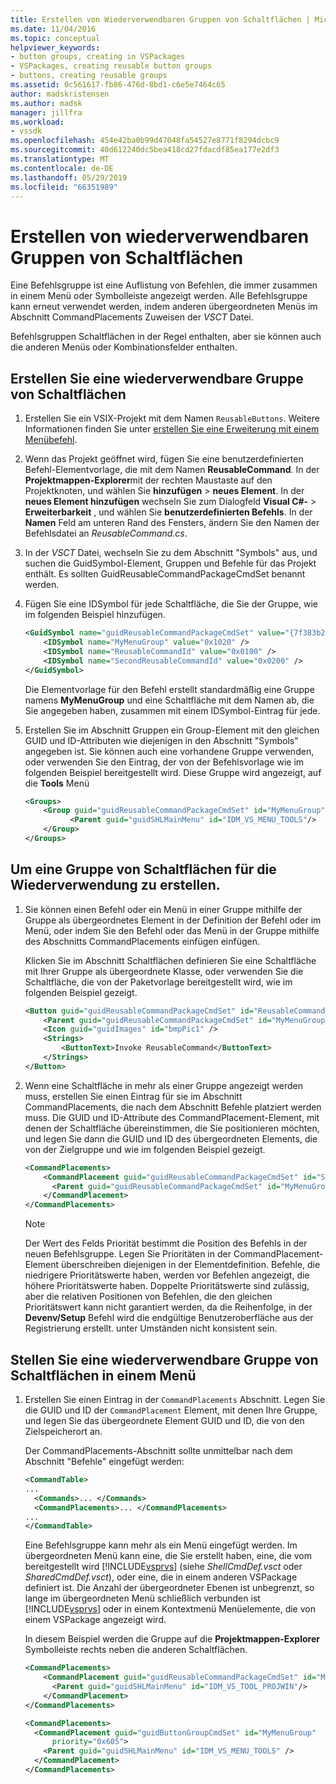 ```yaml
---
title: Erstellen von Wiederverwendbaren Gruppen von Schaltflächen | Microsoft-Dokumentation
ms.date: 11/04/2016
ms.topic: conceptual
helpviewer_keywords:
- button groups, creating in VSPackages
- VSPackages, creating reusable button groups
- buttons, creating reusable groups
ms.assetid: 0c561617-fb86-476d-8bd1-c6e5e7464c65
author: madskristensen
ms.author: madsk
manager: jillfra
ms.workload:
- vssdk
ms.openlocfilehash: 454e42ba0b99d47048fa54527e8771f8294dcbc9
ms.sourcegitcommit: 40d612240dc5bea418cd27fdacdf85ea177e2df3
ms.translationtype: MT
ms.contentlocale: de-DE
ms.lasthandoff: 05/29/2019
ms.locfileid: "66351989"
---
```

# <a name="create-reusable-groups-of-buttons"></a>Erstellen von wiederverwendbaren Gruppen von Schaltflächen
Eine Befehlsgruppe ist eine Auflistung von Befehlen, die immer zusammen in einem Menü oder Symbolleiste angezeigt werden. Alle Befehlsgruppe kann erneut verwendet werden, indem anderen übergeordneten Menüs im Abschnitt CommandPlacements Zuweisen der *VSCT* Datei.

 Befehlsgruppen Schaltflächen in der Regel enthalten, aber sie können auch die anderen Menüs oder Kombinationsfelder enthalten.

## <a name="to-create-a-reusable-group-of-buttons"></a>Erstellen Sie eine wiederverwendbare Gruppe von Schaltflächen

1. Erstellen Sie ein VSIX-Projekt mit dem Namen `ReusableButtons`. Weitere Informationen finden Sie unter [erstellen Sie eine Erweiterung mit einem Menübefehl](../extensibility/creating-an-extension-with-a-menu-command.md).

2. Wenn das Projekt geöffnet wird, fügen Sie eine benutzerdefinierten Befehl-Elementvorlage, die mit dem Namen **ReusableCommand**. In der **Projektmappen-Explorer**mit der rechten Maustaste auf den Projektknoten, und wählen Sie **hinzufügen** > **neues Element**. In der **neues Element hinzufügen** wechseln Sie zum Dialogfeld **Visual C#-**  > **Erweiterbarkeit** , und wählen Sie **benutzerdefinierten Befehls**. In der **Namen** Feld am unteren Rand des Fensters, ändern Sie den Namen der Befehlsdatei an *ReusableCommand.cs*.

3. In der *VSCT* Datei, wechseln Sie zu dem Abschnitt "Symbols" aus, und suchen die GuidSymbol-Element, Gruppen und Befehle für das Projekt enthält. Es sollten GuidReusableCommandPackageCmdSet benannt werden.

4. Fügen Sie eine IDSymbol für jede Schaltfläche, die Sie der Gruppe, wie im folgenden Beispiel hinzufügen.

    ```xml
    <GuidSymbol name="guidReusableCommandPackageCmdSet" value="{7f383b2a-c6b9-4c1d-b4b8-a26dc5b60ca1}">
        <IDSymbol name="MyMenuGroup" value="0x1020" />
        <IDSymbol name="ReusableCommandId" value="0x0100" />
        <IDSymbol name="SecondReusableCommandId" value="0x0200" />
    </GuidSymbol>
    ```

     Die Elementvorlage für den Befehl erstellt standardmäßig eine Gruppe namens **MyMenuGroup** und eine Schaltfläche mit dem Namen ab, die Sie angegeben haben, zusammen mit einem IDSymbol-Eintrag für jede.

5. Erstellen Sie im Abschnitt Gruppen ein Group-Element mit den gleichen GUID und ID-Attributen wie diejenigen in den Abschnitt "Symbols" angegeben ist. Sie können auch eine vorhandene Gruppe verwenden, oder verwenden Sie den Eintrag, der von der Befehlsvorlage wie im folgenden Beispiel bereitgestellt wird. Diese Gruppe wird angezeigt, auf die **Tools** Menü

    ```xml
    <Groups>
        <Group guid="guidReusableCommandPackageCmdSet" id="MyMenuGroup" priority="0x0600">
              <Parent guid="guidSHLMainMenu" id="IDM_VS_MENU_TOOLS"/>
        </Group>
    </Groups>
    ```

## <a name="to-create-a-group-of-buttons-for-reuse"></a>Um eine Gruppe von Schaltflächen für die Wiederverwendung zu erstellen.

1. Sie können einen Befehl oder ein Menü in einer Gruppe mithilfe der Gruppe als übergeordnetes Element in der Definition der Befehl oder im Menü, oder indem Sie den Befehl oder das Menü in der Gruppe mithilfe des Abschnitts CommandPlacements einfügen einfügen.

     Klicken Sie im Abschnitt Schaltflächen definieren Sie eine Schaltfläche mit Ihrer Gruppe als übergeordnete Klasse, oder verwenden Sie die Schaltfläche, die von der Paketvorlage bereitgestellt wird, wie im folgenden Beispiel gezeigt.

    ```xml
    <Button guid="guidReusableCommandPackageCmdSet" id="ReusableCommandId" priority="0x0100" type="Button">
        <Parent guid="guidReusableCommandPackageCmdSet" id="MyMenuGroup" />
        <Icon guid="guidImages" id="bmpPic1" />
        <Strings>
            <ButtonText>Invoke ReusableCommand</ButtonText>
        </Strings>
    </Button>
    ```

2. Wenn eine Schaltfläche in mehr als einer Gruppe angezeigt werden muss, erstellen Sie einen Eintrag für sie im Abschnitt CommandPlacements, die nach dem Abschnitt Befehle platziert werden muss. Die GUID und ID-Attribute des CommandPlacement-Element, mit denen der Schaltfläche übereinstimmen, die Sie positionieren möchten, und legen Sie dann die GUID und ID des übergeordneten Elements, die von der Zielgruppe und wie im folgenden Beispiel gezeigt.

    ```xml
    <CommandPlacements>
        <CommandPlacement guid="guidReusableCommandPackageCmdSet" id="SecondReusableCommandId" priority="0x105">
          <Parent guid="guidReusableCommandPackageCmdSet" id="MyMenuGroup" />
        </CommandPlacement>
    </CommandPlacements>
    ```

    > [!NOTE]
    > Der Wert des Felds Priorität bestimmt die Position des Befehls in der neuen Befehlsgruppe. Legen Sie Prioritäten in der CommandPlacement-Element überschreiben diejenigen in der Elementdefinition. Befehle, die niedrigere Prioritätswerte haben, werden vor Befehlen angezeigt, die höhere Prioritätswerte haben. Doppelte Prioritätswerte sind zulässig, aber die relativen Positionen von Befehlen, die den gleichen Prioritätswert kann nicht garantiert werden, da die Reihenfolge, in der **Devenv/Setup** Befehl wird die endgültige Benutzeroberfläche aus der Registrierung erstellt. unter Umständen nicht konsistent sein.

## <a name="to-put-a-reusable-group-of-buttons-on-a-menu"></a>Stellen Sie eine wiederverwendbare Gruppe von Schaltflächen in einem Menü

1. Erstellen Sie einen Eintrag in der `CommandPlacements` Abschnitt. Legen Sie die GUID und ID der `CommandPlacement` Element, mit denen Ihre Gruppe, und legen Sie das übergeordnete Element GUID und ID, die von den Zielspeicherort an.

    Der CommandPlacements-Abschnitt sollte unmittelbar nach dem Abschnitt "Befehle" eingefügt werden:

   ```xml
   <CommandTable>
   ...
     <Commands>... </Commands>
     <CommandPlacements>... </CommandPlacements>
   ...
   </CommandTable>
   ```

    Eine Befehlsgruppe kann mehr als ein Menü eingefügt werden. Im übergeordneten Menü kann eine, die Sie erstellt haben, eine, die vom bereitgestellt wird [!INCLUDE[vsprvs](../code-quality/includes/vsprvs_md.md)] (siehe *ShellCmdDef.vsct* oder *SharedCmdDef.vsct*), oder eine, die in einem anderen VSPackage definiert ist. Die Anzahl der übergeordneter Ebenen ist unbegrenzt, so lange im übergeordneten Menü schließlich verbunden ist [!INCLUDE[vsprvs](../code-quality/includes/vsprvs_md.md)] oder in einem Kontextmenü Menüelemente, die von einem VSPackage angezeigt wird.

    In diesem Beispiel werden die Gruppe auf die **Projektmappen-Explorer** Symbolleiste rechts neben die anderen Schaltflächen.

   ```xml
   <CommandPlacements>
       <CommandPlacement guid="guidReusableCommandPackageCmdSet" id="MyMenuGroup" priority="0xF00">
         <Parent guid="guidSHLMainMenu" id="IDM_VS_TOOL_PROJWIN"/>
       </CommandPlacement>
   </CommandPlacements>
   ```

   ```xml
   <CommandPlacements>
     <CommandPlacement guid="guidButtonGroupCmdSet" id="MyMenuGroup"
         priority="0x605">
       <Parent guid="guidSHLMainMenu" id="IDM_VS_MENU_TOOLS" />
     </CommandPlacement>
   </CommandPlacements>

   ```
